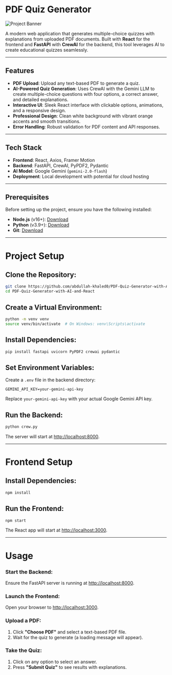 # PDF Quiz Generator

![Project Banner](https://ocdn.eu/pulscms-transforms/1/dfuk9kpTURBXy9kMjk5NGQzMzE4MjJmOTY3ODU3ZTJhMDUzZDZmNzg3MC5qcGeTlQMAzQFFzQoozQW2lQLNBLAAw8OTCaZiMDJlN2YG3gABoTAB/quiz.jpeg)

A modern web application that generates multiple-choice quizzes with explanations from uploaded PDF documents. Built with **React** for the frontend and **FastAPI** with **CrewAI** for the backend, this tool leverages AI to create educational quizzes seamlessly.

---

## Features

- **PDF Upload**: Upload any text-based PDF to generate a quiz.
- **AI-Powered Quiz Generation**: Uses CrewAI with the Gemini LLM to create multiple-choice questions with four options, a correct answer, and detailed explanations.
- **Interactive UI**: Sleek React interface with clickable options, animations, and a responsive design.
- **Professional Design**: Clean white background with vibrant orange accents and smooth transitions.
- **Error Handling**: Robust validation for PDF content and API responses.

---

## Tech Stack

- **Frontend**: React, Axios, Framer Motion
- **Backend**: FastAPI, CrewAI, PyPDF2, Pydantic
- **AI Model**: Google Gemini (`gemini-2.0-flash`)
- **Deployment**: Local development with potential for cloud hosting

---

## Prerequisites

Before setting up the project, ensure you have the following installed:

- **Node.js** (v16+): [Download](https://nodejs.org/)
- **Python** (v3.9+): [Download](https://www.python.org/)
- **Git**: [Download](https://git-scm.com/)

---


# Project Setup

## Clone the Repository:
   ```bash
   git clone https://github.com/abdullah-khaled0/PDF-Quiz-Generator-with-AI-and-React.git
   cd PDF-Quiz-Generator-with-AI-and-React
```

## Create a Virtual Environment:
```bash
python -m venv venv
source venv/bin/activate  # On Windows: venv\Scripts\activate
```

## Install Dependencies:
```bash
pip install fastapi uvicorn PyPDF2 crewai pydantic
```

## Set Environment Variables:
Create a `.env` file in the backend directory:

```plaintext
GEMINI_API_KEY=your-gemini-api-key
```
Replace `your-gemini-api-key` with your actual Google Gemini API key.

## Run the Backend:
```bash
python crew.py
```
The server will start at [http://localhost:8000](http://localhost:8000).

---

# Frontend Setup

## Install Dependencies:
```bash
npm install
```

## Run the Frontend:
```bash
npm start
```
The React app will start at [http://localhost:3000](http://localhost:3000).

---

# Usage

### Start the Backend: 
Ensure the FastAPI server is running at [http://localhost:8000](http://localhost:8000).

### Launch the Frontend: 
Open your browser to [http://localhost:3000](http://localhost:3000).

### Upload a PDF:
1. Click **"Choose PDF"** and select a text-based PDF file.
2. Wait for the quiz to generate (a loading message will appear).

### Take the Quiz:
1. Click on any option to select an answer.
2. Press **"Submit Quiz"** to see results with explanations.
